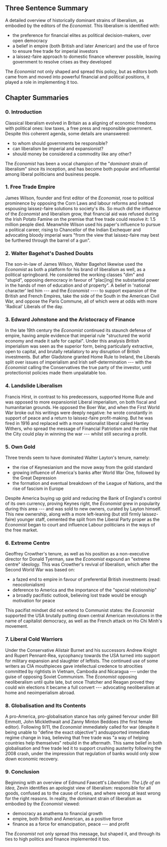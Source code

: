 ## Three Sentence Summary

A detailed overview of historically dominant strains of liberalism, as
embodied by the editors of the *Economist*. This liberalism is
identified with:

-   the preference for financial elites as political decision-makers,
    over open democracy
-   a belief in empire (both British and later American) and the use of
    force to ensure free trade for imperial investors
-   a laissez-faire approach to domestic finance wherever possible,
    leaving government to resolve crises as they developed

The *Economist* not only shaped and spread this policy, but as editors
both came from and moved into powerful financial and political
positions, it played a role in implementing it too.

## Chapter Summaries

### 0. Introduction 

Classical liberalism evolved in Britain as a aligning of economic
freedoms with political ones: low taxes, a free press and responsible
government. Despite this coherent agenda, some details are unanswered:

-   to whom should governments be responsible?
-   can liberalism be imperial and expansionist?
-   should money be considered a commodity like any other?

The *Economist* has been a vocal champion of the "*dominant* strain of
liberalism" since its inception, and has become both popular and
influential among liberal politicians and business people.

### 1. Free Trade Empire 

James Wilson, founder and first editor of the *Economist*, rose to
political prominence by opposing the Corn Laws and labour reforms and
instead espousing laissez-faire solutions to society's ills. So much did
the influence of the *Economist* and liberalism grow, that financial aid
was refused during the Irish Potato Famine on the premise that free
trade could resolve it: 1.5 million people died. Meanwhile Wilson used
his paper's influence to pursue a political career, rising to Chancellor
of the Indian Exchequer and advocating bloody imperial wars "from the
view that laissez-faire may best be furthered through the barrel of a
gun".

### 2. Walter Bagehot's Dashed Doubts 

The son-in-law of James Wilson, Walter Bagehot likewise used the
*Economist* as both a platform for his brand of liberalism as well, as a
political springboard. He considered the working classes "dim" and
"stupid", opposing democracy in favour of "plac\[ing\] the substantial
power in the hands of men of education and of property". A belief in
'national character' led him --- and the *Economist* ---- to support
expansion of the British and French Empires, take the side of the South
in the American Civil War, and oppose the Paris Commune, all of which
were at odds with more 'Radical' Liberals of the day.

### 3. Edward Johnstone and the Aristocracy of Finance 

In the late 19th century the *Economist* continued its staunch defense
of empire, having ample evidence that imperial rule "structured the
world economy and made it safe for capital". Under this analysis
*British* imperialism was seen as the superior form, being particularly
extractive, open to capital, and brutally retaliatory to any disruption
of British investments. But after Gladstone granted Home Rule to
Ireland, the Liberals split over issues of imperialism and Irish
self-determination --- with the *Economist* calling the Conservatives
the true party of the investor, until protectionist policies made them
unpalatable too.

### 4. Landslide Liberalism 

Francis Hirst, in contrast to his predecessors, supported Home Rule and
was opposed to more expansionist Liberal imperialism, on both fiscal and
humanitarian grounds. He opposed the Boer War, and when the First World
War broke out his writings were deeply negative: he wrote constantly in
support of peace and a return to laissez-faire profit-making. But he was
fired in 1916 and replaced with a more nationalist liberal called
Hartley Withers, who spread the message of Financial Patriotism and the
role that the City could play in winning the war --- whilst still
securing a profit.

### 5. Own Gold 

Three trends seem to have dominated Walter Layton's tenure, namely:

-   the rise of Keynesianism and the move away from the gold standard
-   growing influence of America's banks after World War One, followed
    by the Great Depression
-   the formation and eventual breakdown of the League of Nations, and
    the rise of fascism in Europe

Despite America buying up gold and reducing the Bank of England's
control of its own currency, proving Keynes right, the *Economist* grew
in popularity during this area --- and was sold to new owners, curated
by Layton himself. This new ownership, along with a more left-leaning
(but still firmly laissez-faire) younger staff, cemented the split from
the Liberal Party proper as the *Economist* began to court and influence
Labour politicians in the ways of the free market.

### 6. Extreme Centre 

Geoffrey Crowther's tenure, as well as his position as a non-executive
director for Donald Tyerman, saw the *Economist* expound an "extreme
centre" ideology. This was Crowther's revival of liberalism, which after
the Second World War was based on:

-   a fazed end to empire in favour of preferential British investments
    (read: neocolonialism)
-   deference to America and the importance of the "special
    relationship"
-   a broadly pacifistic outlook, believing lost trade would be enough
    motivation for peace

This pacifist mindset did not extend to Communist states: the
*Economist* supported the USA brutally putting down central American
revolutions in the name of capitalist democracy, as well as the French
attack on Ho Chi Minh's movement.

### 7. Liberal Cold Warriors 

Under the Conservative Alistair Burnet and his successors Andrew Knight
and Rupert Pennant-Rea, sycophancy towards the USA turned into support
for military expansion and slaughter of leftists. The continued use of
some writers as CIA mouthpieces gave intellectual credence to atrocities
committed by rightists in Vietnam, Cambodia and Nicaragua --- under the
guise of opposing Soviet Communism. The *Economist* opposing
neoliberalism until quite late, but once Thatcher and Reagan proved they
could win elections it became a full convert --- advocating
neoliberalism at home and neoimperialism abroad.

### 8. Globalisation and Its Contents 

A pro-America, pro-globalisation stance has only gained fervour under
Bill Emmott, John Micklethwait and Zanny Minton Beddoes (the first
female editor). Following 9/11, the *Economist* immediately called for
war (despite it being unable to "define the exact objective") andsupported immediate regime change in Iraq, believing that free trade was
"a way of helping countries help themselves" rebuild in the aftermath.
This same belief in both globalisation and free trade led it to support
crushing austerity following the 2008 crash, under the impression that
regulation of banks would only slow down economic recovery.

### 9. Conclusion 

Beginning with an overview of Edmund Fawcett's *Liberalism: The Life of
an Idea*, Zevin identifies an apologist view of liberalism: responsible
for all goods, confused as to the cause of crises, and where wrong at
least wrong for the right reasons. In reality, the dominant strain of
liberalism as embodied by the *Economist* viewed:

-   democracy as anathema to financial growth
-   empire, both British and American, as a positive force
-   finance as a force for emancipation, peace --- and profit

The *Economist* not only spread this message, but shaped it, and through
its ties to high politics and finance implemented it too.
